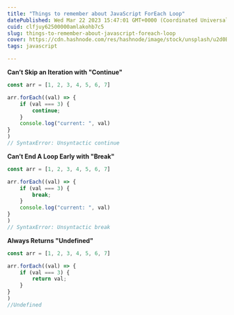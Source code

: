 ```yaml
---
title: "Things to remember about JavaScript ForEach Loop"
datePublished: Wed Mar 22 2023 15:47:01 GMT+0000 (Coordinated Universal Time)
cuid: clfjuy62500000amlakohb7c5
slug: things-to-remember-about-javascript-foreach-loop
cover: https://cdn.hashnode.com/res/hashnode/image/stock/unsplash/u2d0BPZFXOY/upload/ea81e9d75f0e3a8c82c4828084090043.jpeg
tags: javascript

---
```


**Can’t Skip an Iteration with "Continue"**

```javascript
const arr = [1, 2, 3, 4, 5, 6, 7]

arr.forEach((val) => {
    if (val === 3) {
        continue;
    }
    console.log("current: ", val)
}
)
// SyntaxError: Unsyntactic continue
```

**Can’t End A Loop Early with "Break"**

```javascript
const arr = [1, 2, 3, 4, 5, 6, 7]

arr.forEach((val) => {
    if (val === 3) {
        break;
    }
    console.log("current: ", val)
}
)
// SyntaxError: Unsyntactic break 
```

**Always Returns "Undefined"**

```javascript
const arr = [1, 2, 3, 4, 5, 6, 7]

arr.forEach((val) => {
    if (val === 3) {
        return val;
    }
}
)
//Undefined
```
